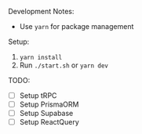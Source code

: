 Development Notes:

- Use `yarn` for package management

Setup:

1. `yarn install`
2. Run `./start.sh` or `yarn dev`

TODO:

- [ ] Setup tRPC
- [ ] Setup PrismaORM
- [ ] Setup Supabase
- [ ] Setup ReactQuery
